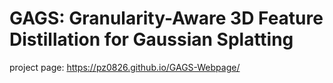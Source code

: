 
# GAGS: Granularity-Aware 3D Feature Distillation for Gaussian Splatting

project page: https://pz0826.github.io/GAGS-Webpage/
